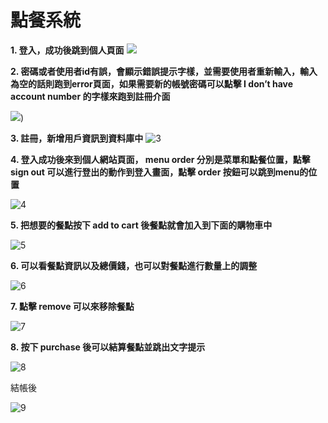 # 點餐系統
**1. 登入，成功後跳到個人頁面** 
![](https://hackmd-prod-images.s3-ap-northeast-1.amazonaws.com/uploads/upload_94c4d20f32bd5f5f36dd9f59493f521d.JPG?AWSAccessKeyId=AKIA3XSAAW6AWSKNINWO&Expires=1714400979&Signature=uLUII86Z5XRF2Duf0E98Ha13oCc%3D)


**2. 密碼或者使用者id有誤，會顯示錯誤提示字樣，並需要使用者重新輸入，輸入為空的話則跑到error頁面，如果需要新的帳號密碼可以點擊 I don’t have account number 的字樣來跑到註冊介面**

![](https://hackmd-prod-images.s3-ap-northeast-1.amazonaws.com/uploads/upload_68593cd1b873c0e1e50559b1d1e92b60.JPG?AWSAccessKeyId=AKIA3XSAAW6AWSKNINWO&Expires=1714401030&Signature=DA7lZkNjgwzwoJtY2aSna6NRXrw%3D))


**3. 註冊，新增用戶資訊到資料庫中**
![3](https://hackmd-prod-images.s3-ap-northeast-1.amazonaws.com/uploads/upload_159695ba2c13d643d6f0186a04ca3b11.JPG?AWSAccessKeyId=AKIA3XSAAW6AWSKNINWO&Expires=1714401106&Signature=uhSpxidfv71iB%2BZ9eJ9JRunGdso%3D)


**4. 登入成功後來到個人網站頁面， menu order 分別是菜單和點餐位置，點擊 sign out 可以進行登出的動作到登入畫面，點擊 order 按鈕可以跳到menu的位置** 

![4](https://hackmd-prod-images.s3-ap-northeast-1.amazonaws.com/uploads/upload_6103929dc669f20ba8242c9b3c1c3625.JPG?AWSAccessKeyId=AKIA3XSAAW6AWSKNINWO&Expires=1714401141&Signature=0qDA%2BypAmmMGcHFobjBdJFdgAyM%3D)


**5. 把想要的餐點按下 add to cart 後餐點就會加入到下面的購物車中** 
 
![5](https://hackmd-prod-images.s3-ap-northeast-1.amazonaws.com/uploads/upload_e1c20551ff680d1dffac5154048f40c7.JPG?AWSAccessKeyId=AKIA3XSAAW6AWSKNINWO&Expires=1714401174&Signature=SOq5l8MdMGsafE2xDs0AKg8XohY%3D)


**6. 可以看餐點資訊以及總價錢，也可以對餐點進行數量上的調整** 

![6](https://hackmd-prod-images.s3-ap-northeast-1.amazonaws.com/uploads/upload_33b11931144342b10e1c666180f11c29.JPG?AWSAccessKeyId=AKIA3XSAAW6AWSKNINWO&Expires=1714401200&Signature=t3vumtZtKVopNgmPNivvtqolhFE%3D)


**7. 點擊 remove 可以來移除餐點**

![7](https://hackmd-prod-images.s3-ap-northeast-1.amazonaws.com/uploads/upload_0e18559928264678164ad9ed62d5949b.JPG?AWSAccessKeyId=AKIA3XSAAW6AWSKNINWO&Expires=1714401236&Signature=B2aLrjhMGvu4KUb%2F%2FO10IRiWPD4%3D)


**8. 按下 purchase 後可以結算餐點並跳出文字提示**

![8](https://hackmd-prod-images.s3-ap-northeast-1.amazonaws.com/uploads/upload_92653a2b4a673331c6f35473b8c43db2.JPG?AWSAccessKeyId=AKIA3XSAAW6AWSKNINWO&Expires=1714401267&Signature=baEAUUSaLtE0JnH%2Bhp039DLO%2Fhk%3D)

 結帳後

![9](https://hackmd-prod-images.s3-ap-northeast-1.amazonaws.com/uploads/upload_24c8fc2420c7aacedcd2d3f08964da19.JPG?AWSAccessKeyId=AKIA3XSAAW6AWSKNINWO&Expires=1714401297&Signature=z9ZTRpNahRZABR%2BiKErAl78uHZQ%3D)
